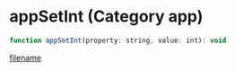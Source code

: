 # appSetInt (Category app)

```js
function appSetInt(property: string, value: int): void
```

[filename](appSetInt_m.md ':include')